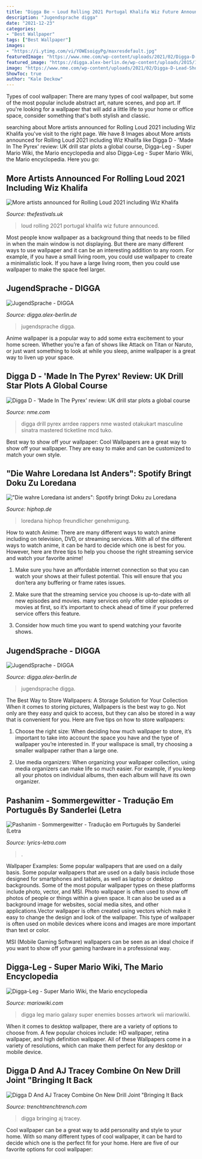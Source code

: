 ```yaml
---
title: "Digga Be ~ Loud Rolling 2021 Portugal Khalifa Wiz Future Announced"
description: "Jugendsprache digga"
date: "2021-12-23"
categories:
- "Best Wallpaper"
tags: ["Best Wallpaper"]
images:
- "https://i.ytimg.com/vi/YOWEsoigyPg/maxresdefault.jpg"
featuredImage: "https://www.nme.com/wp-content/uploads/2021/02/Digga-D-Lead-Shot.jpg"
featured_image: "https://digga.alex-berlin.de/wp-content/uploads/2015/10/JugendSprache-470x300.jpg"
image: "https://www.nme.com/wp-content/uploads/2021/02/Digga-D-Lead-Shot.jpg"
ShowToc: true
author: "Kale Deckow"
---
```



Types of cool wallpaper:
There are many types of cool wallpaper, but some of the most popular include abstract art, nature scenes, and pop art. If you're looking for a wallpaper that will add a little life to your home or office space, consider something that's both stylish and classic.

	

		
searching about More artists announced for Rolling Loud 2021 including Wiz Khalifa you've visit to the right page. We have 8 Images about More artists announced for Rolling Loud 2021 including Wiz Khalifa like Digga D - &#039;Made In The Pyrex&#039; review: UK drill star plots a global course, Digga-Leg - Super Mario Wiki, the Mario encyclopedia and also Digga-Leg - Super Mario Wiki, the Mario encyclopedia. Here you go:
		
    
## More Artists Announced For Rolling Loud 2021 Including Wiz Khalifa

<img loading=lazy src="https://i0.wp.com/thefestivals.uk/wp-content/uploads/2020/08/unnamed.jpg?resize=1024%2C683&amp;ssl=1" onerror="this.onerror=null;this.src='https://tse2.mm.bing.net/th?id=OIP.QkmUgK8lAkwdoPHsWBPCFwHaE8&amp;pid=15.1';" alt="More artists announced for Rolling Loud 2021 including Wiz Khalifa">

_Source: thefestivals.uk_

>loud rolling 2021 portugal khalifa wiz future announced. 

	

Most people know wallpaper as a background thing that needs to be filled in when the main window is not displaying. But there are many different ways to use wallpaper and it can be an interesting addition to any room. For example, if you have a small living room, you could use wallpaper to create a minimalistic look. If you have a large living room, then you could use wallpaper to make the space feel larger.

    
## JugendSprache - DIGGA

<img loading=lazy src="https://digga.alex-berlin.de/wp-content/uploads/2015/10/JugendSprache-470x300.jpg" onerror="this.onerror=null;this.src='https://tse3.mm.bing.net/th?id=OIP.5hImjbPGVilm4u8lw14MlwAAAA&amp;pid=15.1';" alt="JugendSprache - DIGGA">

_Source: digga.alex-berlin.de_

>jugendsprache digga. 

	

Anime wallpaper is a popular way to add some extra excitement to your home screen. Whether you’re a fan of shows like Attack on Titan or Naruto, or just want something to look at while you sleep, anime wallpaper is a great way to liven up your space.

    
## Digga D - &#039;Made In The Pyrex&#039; Review: UK Drill Star Plots A Global Course

<img loading=lazy src="https://www.nme.com/wp-content/uploads/2021/02/Digga-D-Lead-Shot.jpg" onerror="this.onerror=null;this.src='https://tse3.mm.bing.net/th?id=OIP.2cuoAJlp08ltcKkNB_tzcgHaEs&amp;pid=15.1';" alt="Digga D - &#039;Made In The Pyrex&#039; review: UK drill star plots a global course">

_Source: nme.com_

>digga drill pyrex arrdee rappers nme wasted otakukart masculine sinatra mastered ticketline mcd tuko. 

	

Best way to show off your wallpaper:
Cool Wallpapers are a great way to show off your wallpaper. They are easy to make and can be customized to match your own style.

    
## &quot;Die Wahre Loredana Ist Anders&quot;: Spotify Bringt Doku Zu Loredana

<img loading=lazy src="https://hiphop.de/sites/default/files/news_articles/loredana_pr_2020_dieserbobby2.jpg" onerror="this.onerror=null;this.src='https://tse3.mm.bing.net/th?id=OIP.6YMWVE6mTxeNWuParXlGpwHaEK&amp;pid=15.1';" alt="&quot;Die wahre Loredana ist anders&quot;: Spotify bringt Doku zu Loredana">

_Source: hiphop.de_

>loredana hiphop freundlicher genehmigung. 

	

How to watch Anime: There are many different ways to watch anime including on television, DVD, or streaming services.
With all of the different ways to watch anime, it can be hard to decide which one is best for you. However, here are three tips to help you choose the right streaming service and watch your favorite anime!
1. Make sure you have an affordable internet connection so that you can watch your shows at their fullest potential. This will ensure that you don’tera any buffering or frame rates issues.

2. Make sure that the streaming service you choose is up-to-date with all new episodes and movies. many services only offer older episodes or movies at first, so it’s important to check ahead of time if your preferred service offers this feature.

3. Consider how much time you want to spend watching your favorite shows.

    
## JugendSprache - DIGGA

<img loading=lazy src="https://digga.alex-berlin.de/wp-content/uploads/2015/10/JugendSprache.jpg" onerror="this.onerror=null;this.src='https://tse1.mm.bing.net/th?id=OIP.YMk0b9pNVWsL-Iw7oRtnUwHaEu&amp;pid=15.1';" alt="JugendSprache - DIGGA">

_Source: digga.alex-berlin.de_

>jugendsprache digga. 

	

The Best Way to Store Wallpapers: A Storage Solution for Your Collection
When it comes to storing pictures, Wallpapers is the best way to go. Not only are they easy and quick to access, but they can also be stored in a way that is convenient for you. Here are five tips on how to store wallpapers:
1) Choose the right size: When deciding how much wallpaper to store, it’s important to take into account the space you have and the type of wallpaper you’re interested in. If your wallspace is small, try choosing a smaller wallpaper rather than a large one.

2) Use media organizers: When organizing your wallpaper collection, using media organizers can make life so much easier. For example, if you keep all your photos on individual albums, then each album will have its own organizer.

    
## Pashanim - Sommergewitter - Tradução Em Português By Sanderlei (Letra

<img loading=lazy src="https://i.ytimg.com/vi/YOWEsoigyPg/maxresdefault.jpg" onerror="this.onerror=null;this.src='https://tse3.mm.bing.net/th?id=OIP.ebUriaXvz5fqTOXU3ZUcuQHaEK&amp;pid=15.1';" alt="Pashanim - Sommergewitter - Tradução em Português by Sanderlei (Letra">

_Source: lyrics-letra.com_

>. 

	

Wallpaper Examples: Some popular wallpapers that are used on a daily basis.
Some popular wallpapers that are used on a daily basis include those designed for smartphones and tablets, as well as laptop or desktop backgrounds. Some of the most popular wallpaper types on these platforms include photo, vector, and MSI. 
Photo wallpaper is often used to show off photos of people or things within a given space. It can also be used as a background image for websites, social media sites, and other applications.Vector wallpaper is often created using vectors which make it easy to change the design and look of the wallpaper. This type of wallpaper is often used on mobile devices where icons and images are more important than text or color. 

MSI (Mobile Gaming Software) wallpapers can be seen as an ideal choice if you want to show off your gaming hardware in a professional way.

    
## Digga-Leg - Super Mario Wiki, The Mario Encyclopedia

<img loading=lazy src="http://www.mariowiki.com/images/thumb/0/09/Diggaleg.png/200px-Diggaleg.png" onerror="this.onerror=null;this.src='https://tse4.mm.bing.net/th?id=OIP.OI1SaFSLigdXrriJz-tHXQAAAA&amp;pid=15.1';" alt="Digga-Leg - Super Mario Wiki, the Mario encyclopedia">

_Source: mariowiki.com_

>digga leg mario galaxy super enemies bosses artwork wii mariowiki. 

	

When it comes to desktop wallpaper, there are a variety of options to choose from. A few popular choices include: HD wallpaper, retina wallpaper, and high definition wallpaper. All of these Wallpapers come in a variety of resolutions, which can make them perfect for any desktop or mobile device. 

    
## Digga D And AJ Tracey Combine On New Drill Joint &quot;Bringing It Back

<img loading=lazy src="https://trenchtrenchtrench.com/assets/articles/digga-d-aj-tracey-bringing-it-back/digga-d-aj-tracey-credit-gabriel-busch-2.jpg" onerror="this.onerror=null;this.src='https://tse1.mm.bing.net/th?id=OIP.lgji9tUOmxvN0zYc1dVnLQHaE8&amp;pid=15.1';" alt="Digga D And AJ Tracey Combine On New Drill Joint &quot;Bringing It Back">

_Source: trenchtrenchtrench.com_

>digga bringing aj tracey. 

	

Cool wallpaper can be a great way to add personality and style to your home. With so many different types of cool wallpaper, it can be hard to decide which one is the perfect fit for your home. Here are five of our favorite options for cool wallpaper: 

